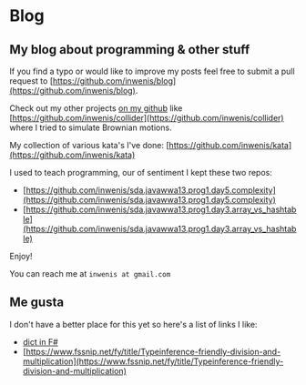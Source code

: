 # Blog
## My blog about programming & other stuff

If you find a typo or would like to improve my posts feel free to submit a pull request to [https://github.com/inwenis/blog](https://github.com/inwenis/blog).

Check out my other projects [on my github](https://github.com/inwenis) like [https://github.com/inwenis/collider](https://github.com/inwenis/collider) where I tried to simulate Brownian motions.

My collection of various kata's I've done: [https://github.com/inwenis/kata](https://github.com/inwenis/kata)

I used to teach programming, our of sentiment I kept these two repos:
- [https://github.com/inwenis/sda.javawwa13.prog1.day5.complexity](https://github.com/inwenis/sda.javawwa13.prog1.day5.complexity)
- [https://github.com/inwenis/sda.javawwa13.prog1.day3.array_vs_hashtable](https://github.com/inwenis/sda.javawwa13.prog1.day3.array_vs_hashtable)

Enjoy!

You can reach me at `inwenis at gmail.com`

## Me gusta

I don't have a better place for this yet so here's a list of links I like:
- [dict in F#](https://krzysztofskowronekblog.hashnode.dev/dictionaries-in-f)
- [https://www.fssnip.net/fy/title/Typeinference-friendly-division-and-multiplication](https://www.fssnip.net/fy/title/Typeinference-friendly-division-and-multiplication)
